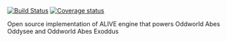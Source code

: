 [![Build Status](https://travis-ci.org/paulsapps/alive.svg?branch=master)](https://travis-ci.org/paulsapps/alive.svg) 
[![Coverage status](https://coveralls.io/repos/paulsapps/alive/badge.svg)](https://coveralls.io/r/paulsapps/alive)

Open source implementation of ALIVE engine that powers Oddworld Abes Oddysee and Oddworld Abes Exoddus
